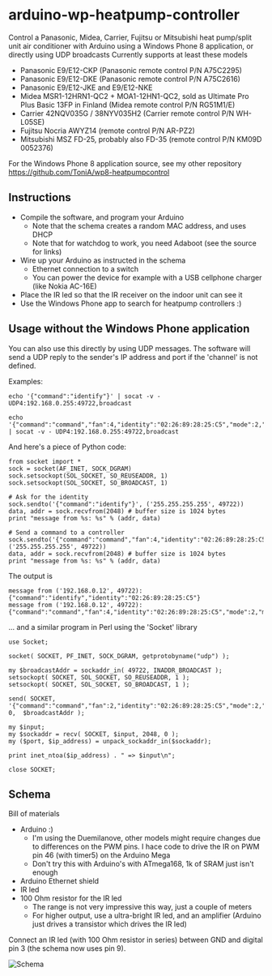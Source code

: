 arduino-wp-heatpump-controller
==============================

Control a Panasonic, Midea, Carrier, Fujitsu or Mitsubishi heat pump/split unit air conditioner with Arduino using a Windows Phone 8 application, or directly using UDP broadcasts
Currently supports at least these models 
* Panasonic E9/E12-CKP (Panasonic remote control P/N A75C2295)
* Panasonic E9/E12-DKE (Panasonic remote control P/N A75C2616)
* Panasonic E9/E12-JKE and E9/E12-NKE
* Midea MSR1-12HRN1-QC2 + MOA1-12HN1-QC2, sold as Ultimate Pro Plus Basic 13FP in Finland (Midea remote control P/N RG51M1/E)
* Carrier 42NQV035G / 38NYV035H2 (Carrier remote control P/N WH-L05SE)
* Fujitsu Nocria AWYZ14 (remote control P/N AR-PZ2)
* Mitsubishi MSZ FD-25, probably also FD-35 (remote control P/N KM09D 0052376)

For the Windows Phone 8 application source, see my other repository
https://github.com/ToniA/wp8-heatpumpcontrol

Instructions
------------
* Compile the software, and program your Arduino
    * Note that the schema creates a random MAC address, and uses DHCP
	* Note that for watchdog to work, you need Adaboot (see the source for links)
* Wire up your Arduino as instructed in the schema
    * Ethernet connection to a switch
	* You can power the device for example with a USB cellphone charger (like Nokia AC-16E)
* Place the IR led so that the IR receiver on the indoor unit can see it
* Use the Windows Phone app to search for heatpump controllers :)

Usage without the Windows Phone application
-------------------------------------------

You can also use this directly by using UDP messages. The software will send a UDP reply to the sender's IP address and port if the 'channel' is not defined.

Examples:

```
echo '{"command":"identify"}' | socat -v - UDP4:192.168.0.255:49722,broadcast

echo '{"command":"command","fan":4,"identity":"02:26:89:28:25:C5","mode":2,"model":"panasonic_ckp","power":1,"temperature":24}' | socat -v - UDP4:192.168.0.255:49722,broadcast
```

And here's a piece of Python code:

```
from socket import *
sock = socket(AF_INET, SOCK_DGRAM)
sock.setsockopt(SOL_SOCKET, SO_REUSEADDR, 1)
sock.setsockopt(SOL_SOCKET, SO_BROADCAST, 1)

# Ask for the identity
sock.sendto('{"command":"identify"}', ('255.255.255.255', 49722))
data, addr = sock.recvfrom(2048) # buffer size is 1024 bytes
print "message from %s: %s" % (addr, data)

# Send a command to a controller
sock.sendto('{"command":"command","fan":4,"identity":"02:26:89:28:25:C5","mode":2,"model":"panasonic_ckp","power":1,"temperature":24}', ('255.255.255.255', 49722))
data, addr = sock.recvfrom(2048) # buffer size is 1024 bytes
print "message from %s: %s" % (addr, data)
```

The output is

```
message from ('192.168.0.12', 49722): {"command":"identify","identity":"02:26:89:28:25:C5"}
message from ('192.168.0.12', 49722): {"command":"command","fan":4,"identity":"02:26:89:28:25:C5","mode":2,"model":"panasonic_ckp","power":1,"temperature":24}
```

... and a similar program in Perl using the 'Socket' library
```
use Socket;

socket( SOCKET, PF_INET, SOCK_DGRAM, getprotobyname("udp") );

my $broadcastAddr = sockaddr_in( 49722, INADDR_BROADCAST );
setsockopt( SOCKET, SOL_SOCKET, SO_REUSEADDR, 1 );
setsockopt( SOCKET, SOL_SOCKET, SO_BROADCAST, 1 );

send( SOCKET, '{"command":"command","fan":2,"identity":"02:26:89:28:25:C5","mode":2,"model":"panasonic_ckp","power":1,"temperature":16}', 0,  $broadcastAddr );

my $input;
my $sockaddr = recv( SOCKET, $input, 2048, 0 );
my ($port, $ip_address) = unpack_sockaddr_in($sockaddr);

print inet_ntoa($ip_address) . " => $input\n";

close SOCKET;
```

Schema
------

Bill of materials
* Arduino :)
    * I'm using the Duemilanove, other models might require changes due to differences on the PWM pins. I hace code to drive the IR on PWM pin 46 (with timer5) on the Arduino Mega
    * Don't try this with Arduino's with ATmega168, 1k of SRAM just isn't enough
* Arduino Ethernet shield
* IR led
* 100 Ohm resistor for the IR led
    * The range is not very impressive this way, just a couple of meters
    * For higher output, use a ultra-bright IR led, and an amplifier (Arduino just drives a transistor which drives the IR led)
		
Connect an IR led (with 100 Ohm resistor in series) between GND and digital pin 3 (the schema now uses pin 9).

![Schema](https://raw.github.com/ToniA/arduino-wp-heatpump-controller/master/arduino_irsender_bb.png)
